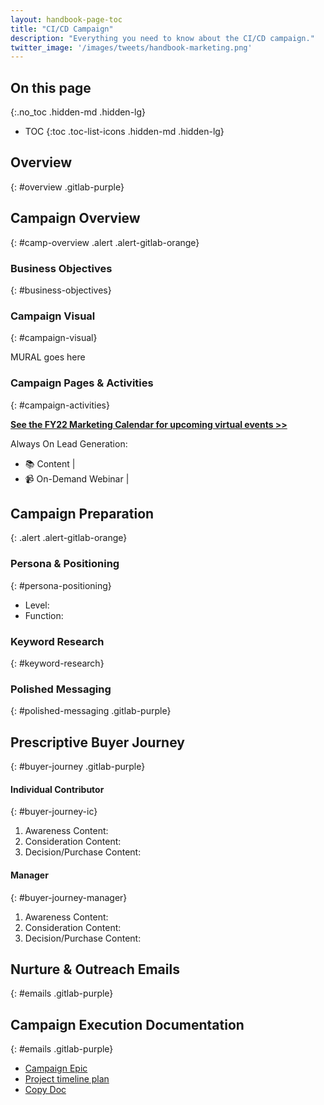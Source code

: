 ```yaml
---
layout: handbook-page-toc
title: "CI/CD Campaign"
description: "Everything you need to know about the CI/CD campaign."
twitter_image: '/images/tweets/handbook-marketing.png'
---
```


## On this page
{:.no_toc .hidden-md .hidden-lg}

- TOC
{:toc .toc-list-icons .hidden-md .hidden-lg}

## Overview
{: #overview .gitlab-purple}
<!-- DO NOT CHANGE THIS ANCHOR -->


## Campaign Overview
{: #camp-overview .alert .alert-gitlab-orange}

### Business Objectives
{: #business-objectives}
<!-- DO NOT CHANGE THIS ANCHOR -->


### Campaign Visual
{: #campaign-visual}
<!-- DO NOT CHANGE THIS ANCHOR -->

MURAL goes here

### Campaign Pages & Activities
{: #campaign-activities}
<!-- DO NOT CHANGE THIS ANCHOR -->

**[See the FY22 Marketing Calendar for upcoming virtual events >>]()**

Always On Lead Generation:
* :books: Content | 
* :video_camera: On-Demand Webinar | 

## Campaign Preparation
{: .alert .alert-gitlab-orange}

### Persona & Positioning
{: #persona-positioning}
<!-- DO NOT CHANGE THIS ANCHOR -->
* Level: 
* Function: 

### Keyword Research
{: #keyword-research}
<!-- DO NOT CHANGE THIS ANCHOR -->


### Polished Messaging
{: #polished-messaging .gitlab-purple}
<!-- DO NOT CHANGE THIS ANCHOR -->


## Prescriptive Buyer Journey
{: #buyer-journey .gitlab-purple}
<!-- DO NOT CHANGE THIS ANCHOR -->


#### Individual Contributor
{: #buyer-journey-ic}
<!-- DO NOT CHANGE THIS ANCHOR -->
1. Awareness Content: 
1. Consideration Content: 
1. Decision/Purchase Content: 

#### Manager
{: #buyer-journey-manager}
<!-- DO NOT CHANGE THIS ANCHOR -->
1. Awareness Content: 
1. Consideration Content: 
1. Decision/Purchase Content: 

## Nurture & Outreach Emails
{: #emails .gitlab-purple}
<!-- DO NOT CHANGE THIS ANCHOR -->

## Campaign Execution Documentation
{: #emails .gitlab-purple}
<!-- DO NOT CHANGE THIS ANCHOR -->
* [Campaign Epic]()
* [Project timeline plan]()
* [Copy Doc]()
